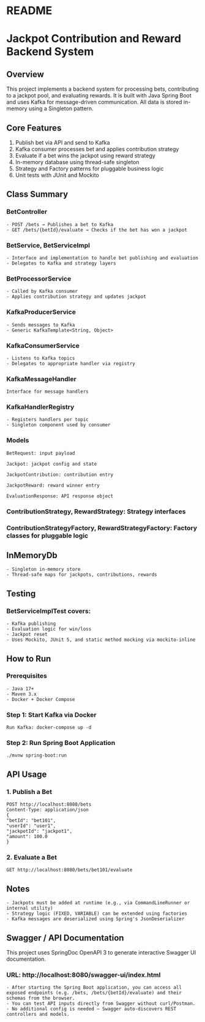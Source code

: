 # README 
# Jackpot Contribution and Reward Backend System

## Overview

This project implements a backend system for processing bets, contributing to a jackpot pool, and evaluating rewards. It is built with Java Spring Boot and uses Kafka for message-driven communication. All data is stored in-memory using a Singleton pattern.

## Core Features

1. Publish bet via API and send to Kafka
2. Kafka consumer processes bet and applies contribution strategy
3. Evaluate if a bet wins the jackpot using reward strategy
4. In-memory database using thread-safe singleton
5. Strategy and Factory patterns for pluggable business logic
6. Unit tests with JUnit and Mockito

## Class Summary

### BetController
    - POST /bets → Publishes a bet to Kafka 
    - GET /bets/{betId}/evaluate → Checks if the bet has won a jackpot


### BetService, BetServiceImpl
    - Interface and implementation to handle bet publishing and evaluation
    - Delegates to Kafka and strategy layers


### BetProcessorService
    - Called by Kafka consumer
    - Applies contribution strategy and updates jackpot


### KafkaProducerService
    - Sends messages to Kafka 
    - Generic KafkaTemplate<String, Object>


### KafkaConsumerService
    - Listens to Kafka topics
    - Delegates to appropriate handler via registry

### KafkaMessageHandler
    Interface for message handlers

### KafkaHandlerRegistry
    - Registers handlers per topic
    - Singleton component used by consumer

### Models

    BetRequest: input payload
    
    Jackpot: jackpot config and state
    
    JackpotContribution: contribution entry
    
    JackpotReward: reward winner entry
    
    EvaluationResponse: API response object

### ContributionStrategy, RewardStrategy: Strategy interfaces

### ContributionStrategyFactory, RewardStrategyFactory: Factory classes for pluggable logic

## InMemoryDb
    - Singleton in-memory store
    - Thread-safe maps for jackpots, contributions, rewards

## Testing

### BetServiceImplTest covers:
    - Kafka publishing
    - Evaluation logic for win/loss
    - Jackpot reset
    - Uses Mockito, JUnit 5, and static method mocking via mockito-inline

## How to Run

### Prerequisites
    - Java 17+
    - Maven 3.x
    - Docker + Docker Compose

### Step 1: Start Kafka via Docker
    Run Kafka: docker-compose up -d

### Step 2: Run Spring Boot Application
    ./mvnw spring-boot:run

## API Usage


### 1. Publish a Bet
    POST http://localhost:8080/bets
    Content-Type: application/json
    {
    "betId": "bet101",
    "userId": "user1",
    "jackpotId": "jackpot1",
    "amount": 100.0
    }

### 2. Evaluate a Bet
    GET http://localhost:8080/bets/bet101/evaluate

## Notes
    - Jackpots must be added at runtime (e.g., via CommandLineRunner or internal utility)
    - Strategy logic (FIXED, VARIABLE) can be extended using factories
    - Kafka messages are deserialized using Spring's JsonDeserializer


## Swagger / API Documentation

This project uses SpringDoc OpenAPI 3 to generate interactive Swagger UI documentation.

### URL: http://localhost:8080/swagger-ui/index.html
    - After starting the Spring Boot application, you can access all exposed endpoints (e.g. /bets, /bets/{betId}/evaluate) and their schemas from the browser.
    - You can test API inputs directly from Swagger without curl/Postman.
    - No additional config is needed — Swagger auto-discovers REST controllers and models.